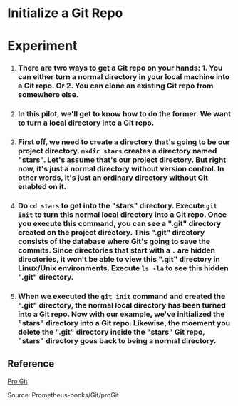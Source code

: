 # **Initialize a Git Repo**

# **Experiment**

1. ### There are two ways to get a Git repo on your hands: 1. You can either turn a normal directory in your local machine into a Git repo. Or 2. You can clone an existing Git repo from somewhere else. 

2. ### In this pilot, we'll get to know how to do the former. We want to turn a local directory into a Git repo. 

3. ### First off, we need to create a directory that's going to be our project directory. `mkdir stars` creates a directory named "stars". Let's assume that's our project directory. But right now, it's just a normal directory without version control. In other words, it's just an ordinary directory without Git enabled on it. 

4. ### Do `cd stars` to get into the "stars" directory. Execute `git init` to turn this normal local directory into a Git repo. Once you execute this command, you can see a ".git" directory created on the project directory. This ".git" directory consists of the database where Git's going to save the **commits**. Since directories that start with a `.` are hidden directories, it won't be able to view this ".git" directory in Linux/Unix environments. Execute `ls -la` to see this hidden ".git" directory.

5. ### When we executed the `git init` command and created the ".git" directory, the normal local directory has been turned into a Git repo. Now with our example, we've initialized the "stars" directory into a Git repo. Likewise, the moement you delete the ".git" directory inside the "stars" Git repo, "stars" directory goes back to being a normal directory.  

## **Reference**

[Pro Git]()

Source: Prometheus-books/Git/proGit